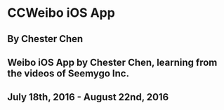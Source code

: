 # CCWeibo iOS App
## By Chester Chen
## Weibo iOS App by Chester Chen, learning from the videos of Seemygo Inc.
## July 18th, 2016 - August 22nd, 2016
